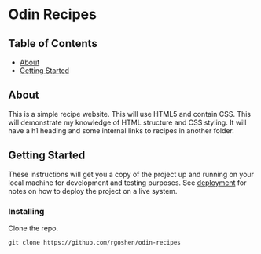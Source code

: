 # Odin Recipes

## Table of Contents

- [About](#about)
- [Getting Started](#getting_started)

## About <a name = "about"></a>

This is a simple recipe website. This will use HTML5 and contain CSS. This will demonstrate my knowledge of HTML structure and CSS styling. It will have a h1 heading and some internal links to recipes in another folder.

## Getting Started <a name = "getting_started"></a>

These instructions will get you a copy of the project up and running on your local machine for development and testing purposes. See [deployment](#deployment) for notes on how to deploy the project on a live system.

### Installing

Clone the repo.

```
git clone https://github.com/rgoshen/odin-recipes
```
